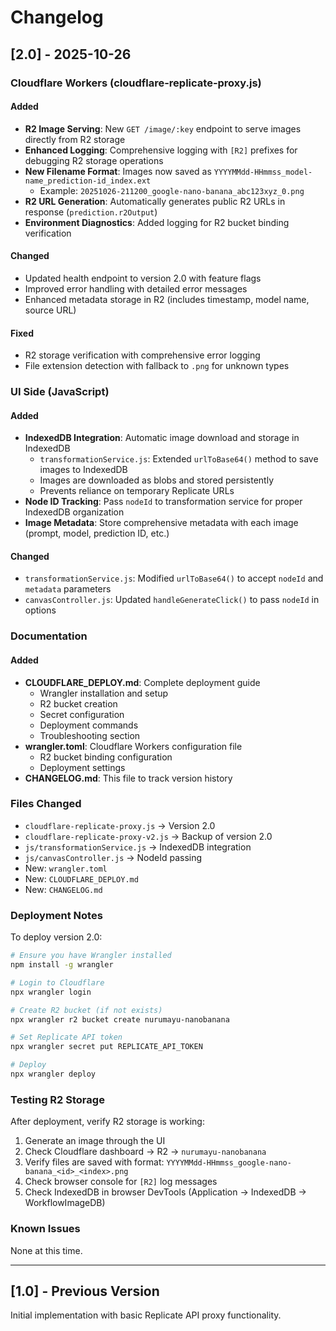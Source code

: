 # Changelog

## [2.0] - 2025-10-26

### Cloudflare Workers (cloudflare-replicate-proxy.js)

#### Added
- **R2 Image Serving**: New `GET /image/:key` endpoint to serve images directly from R2 storage
- **Enhanced Logging**: Comprehensive logging with `[R2]` prefixes for debugging R2 storage operations
- **New Filename Format**: Images now saved as `YYYYMMdd-HHmmss_model-name_prediction-id_index.ext`
  - Example: `20251026-211200_google-nano-banana_abc123xyz_0.png`
- **R2 URL Generation**: Automatically generates public R2 URLs in response (`prediction.r2Output`)
- **Environment Diagnostics**: Added logging for R2 bucket binding verification

#### Changed
- Updated health endpoint to version 2.0 with feature flags
- Improved error handling with detailed error messages
- Enhanced metadata storage in R2 (includes timestamp, model name, source URL)

#### Fixed
- R2 storage verification with comprehensive error logging
- File extension detection with fallback to `.png` for unknown types

### UI Side (JavaScript)

#### Added
- **IndexedDB Integration**: Automatic image download and storage in IndexedDB
  - `transformationService.js`: Extended `urlToBase64()` method to save images to IndexedDB
  - Images are downloaded as blobs and stored persistently
  - Prevents reliance on temporary Replicate URLs
- **Node ID Tracking**: Pass `nodeId` to transformation service for proper IndexedDB organization
- **Image Metadata**: Store comprehensive metadata with each image (prompt, model, prediction ID, etc.)

#### Changed
- `transformationService.js`: Modified `urlToBase64()` to accept `nodeId` and `metadata` parameters
- `canvasController.js`: Updated `handleGenerateClick()` to pass `nodeId` in options

### Documentation

#### Added
- **CLOUDFLARE_DEPLOY.md**: Complete deployment guide
  - Wrangler installation and setup
  - R2 bucket creation
  - Secret configuration
  - Deployment commands
  - Troubleshooting section
- **wrangler.toml**: Cloudflare Workers configuration file
  - R2 bucket binding configuration
  - Deployment settings
- **CHANGELOG.md**: This file to track version history

### Files Changed
- `cloudflare-replicate-proxy.js` → Version 2.0
- `cloudflare-replicate-proxy-v2.js` → Backup of version 2.0
- `js/transformationService.js` → IndexedDB integration
- `js/canvasController.js` → NodeId passing
- New: `wrangler.toml`
- New: `CLOUDFLARE_DEPLOY.md`
- New: `CHANGELOG.md`

### Deployment Notes

To deploy version 2.0:

```bash
# Ensure you have Wrangler installed
npm install -g wrangler

# Login to Cloudflare
npx wrangler login

# Create R2 bucket (if not exists)
npx wrangler r2 bucket create nurumayu-nanobanana

# Set Replicate API token
npx wrangler secret put REPLICATE_API_TOKEN

# Deploy
npx wrangler deploy
```

### Testing R2 Storage

After deployment, verify R2 storage is working:

1. Generate an image through the UI
2. Check Cloudflare dashboard → R2 → `nurumayu-nanobanana`
3. Verify files are saved with format: `YYYYMMdd-HHmmss_google-nano-banana_<id>_<index>.png`
4. Check browser console for `[R2]` log messages
5. Check IndexedDB in browser DevTools (Application → IndexedDB → WorkflowImageDB)

### Known Issues

None at this time.

---

## [1.0] - Previous Version

Initial implementation with basic Replicate API proxy functionality.
